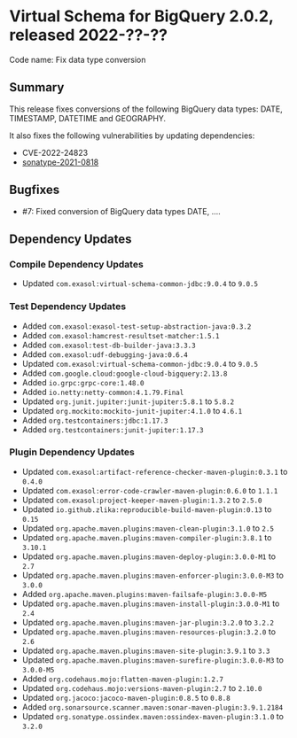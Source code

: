 # Virtual Schema for BigQuery 2.0.2, released 2022-??-??

Code name: Fix data type conversion

## Summary

This release fixes conversions of the following BigQuery data types: DATE, TIMESTAMP, DATETIME and GEOGRAPHY.

It also fixes the following vulnerabilities by updating dependencies:

* CVE-2022-24823
* [sonatype-2021-0818](https://ossindex.sonatype.org/vulnerability/sonatype-2021-0818)

## Bugfixes

* #7: Fixed conversion of BigQuery data types DATE, ....

## Dependency Updates

### Compile Dependency Updates

* Updated `com.exasol:virtual-schema-common-jdbc:9.0.4` to `9.0.5`

### Test Dependency Updates

* Added `com.exasol:exasol-test-setup-abstraction-java:0.3.2`
* Added `com.exasol:hamcrest-resultset-matcher:1.5.1`
* Added `com.exasol:test-db-builder-java:3.3.3`
* Added `com.exasol:udf-debugging-java:0.6.4`
* Updated `com.exasol:virtual-schema-common-jdbc:9.0.4` to `9.0.5`
* Added `com.google.cloud:google-cloud-bigquery:2.13.8`
* Added `io.grpc:grpc-core:1.48.0`
* Added `io.netty:netty-common:4.1.79.Final`
* Updated `org.junit.jupiter:junit-jupiter:5.8.1` to `5.8.2`
* Updated `org.mockito:mockito-junit-jupiter:4.1.0` to `4.6.1`
* Added `org.testcontainers:jdbc:1.17.3`
* Added `org.testcontainers:junit-jupiter:1.17.3`

### Plugin Dependency Updates

* Updated `com.exasol:artifact-reference-checker-maven-plugin:0.3.1` to `0.4.0`
* Updated `com.exasol:error-code-crawler-maven-plugin:0.6.0` to `1.1.1`
* Updated `com.exasol:project-keeper-maven-plugin:1.3.2` to `2.5.0`
* Updated `io.github.zlika:reproducible-build-maven-plugin:0.13` to `0.15`
* Updated `org.apache.maven.plugins:maven-clean-plugin:3.1.0` to `2.5`
* Updated `org.apache.maven.plugins:maven-compiler-plugin:3.8.1` to `3.10.1`
* Updated `org.apache.maven.plugins:maven-deploy-plugin:3.0.0-M1` to `2.7`
* Updated `org.apache.maven.plugins:maven-enforcer-plugin:3.0.0-M3` to `3.0.0`
* Added `org.apache.maven.plugins:maven-failsafe-plugin:3.0.0-M5`
* Updated `org.apache.maven.plugins:maven-install-plugin:3.0.0-M1` to `2.4`
* Updated `org.apache.maven.plugins:maven-jar-plugin:3.2.0` to `3.2.2`
* Updated `org.apache.maven.plugins:maven-resources-plugin:3.2.0` to `2.6`
* Updated `org.apache.maven.plugins:maven-site-plugin:3.9.1` to `3.3`
* Updated `org.apache.maven.plugins:maven-surefire-plugin:3.0.0-M3` to `3.0.0-M5`
* Added `org.codehaus.mojo:flatten-maven-plugin:1.2.7`
* Updated `org.codehaus.mojo:versions-maven-plugin:2.7` to `2.10.0`
* Updated `org.jacoco:jacoco-maven-plugin:0.8.5` to `0.8.8`
* Added `org.sonarsource.scanner.maven:sonar-maven-plugin:3.9.1.2184`
* Updated `org.sonatype.ossindex.maven:ossindex-maven-plugin:3.1.0` to `3.2.0`
